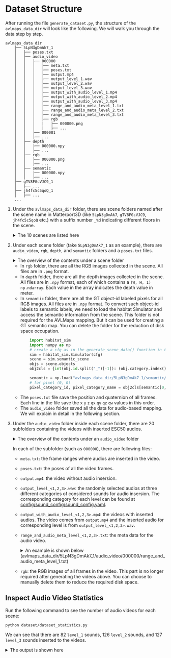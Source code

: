 # Dataset Structure
After running the file `generate_dataset.py`, the structure of the `avlmaps_data_dir` will look like the following. We will walk you through the data step by step.
```text
avlmaps_data_dir
    ├── 5LpN3gDmAk7_1
    │   ├── poses.txt
    │   ├── audio_video
    │   │   ├── 000000
    │   │   │   ├── meta.txt
    │   │   │   ├── poses.txt
    │   │   │   ├── output.mp4
    │   │   │   ├── output_level_1.wav
    │   │   │   ├── output_level_2.wav
    │   │   │   ├── output_level_3.wav
    │   │   │   ├── output_with_audio_level_1.mp4
    │   │   │   ├── output_with_audio_level_2.mp4
    │   │   │   ├── output_with_audio_level_3.mp4
    │   │   │   ├── range_and_audio_meta_level_1.txt
    │   │   │   ├── range_and_audio_meta_level_2.txt
    │   │   │   ├── range_and_audio_meta_level_3.txt
    │   │   │   ├── rgb
    │   │   │   |   ├── 000000.png
    │   │   │   |   ├── ...
    │   │   ├── 000001
    │   │   ├── ...
    │   ├── depth
    │   │   ├── 000000.npy
    │   │   ├── ...
    │   ├── rgb
    │   │   ├── 000000.png
    │   │   ├── ...
    │   ├── semantic
    │   │   ├── 000000.npy
    │   │   ├── ...
    ├── gTV8FGcVJC9_1
    │   ├── ...
    ├── jh4fc5c5qoQ_1
    │   ├── ...
    ...
```

1. Under the `avlmaps_data_dir` folder, there are scene folders named after the scene name in Matterport3D (like `5LpN3gDmAk7`, `gTV8FGcVJC9`, `jh4fc5c5qoQ` etc.) with a suffix number `_%d` indicating different floors in the scene. 
    <details>
    <summary>The 10 scenes are listed here</summary>
    <pre><code>
        avlmaps_data_dir
        ├── 5LpN3gDmAk7_1
        ├── gTV8FGcVJC9_1
        ├── jh4fc5c5qoQ_1
        ├── JmbYfDe2QKZ_1
        ├── JmbYfDe2QKZ_2
        ├── mJXqzFtmKg4_1
        ├── ur6pFq6Qu1A_1
        ├── UwV83HsGsw3_1
        ├── Vt2qJdWjCF2_1
        └── YmJkqBEsHnH_1
    </code></pre>

    </details>

2. Under each scene folder (take `5LpN3gDmAk7_1` as an example), there are `audio_video`, `rgb`, `depth`, and `semantic` folders and a `poses.txt` files.

    <details>
    <summary>The overview of the contents under a scene folder</summary>
    <pre><code>
        5LpN3gDmAk7_1
        ├── audio_video
        ├── rgb
        ├── depth
        ├── semantic
        └── poses.txt
    </code></pre>

    </details>
    
    * In `rgb` folder, there are all the RGB images collected in the scene. All files are in `.png` format.
    * In `depth` folder, there are all the depth images collected in the scene. All files are in `.npy` format, each of which contains a `(W, H, 1)` `np.ndarray`. Each value in the array indicates the depth value in meter.
    * In `semantic` folder, there are all the GT object-id labeled pixels for all RGB images. All files are in `.npy` format. To convert such object-id labels to semantic labels, we need to load the habitat Simulator and access the semantic information from the scene. This folder is not required for the AVLMaps mapping. But it can be used for creating a GT semantic map. You can delete the folder for the reduction of disk space occupation.
        ```python
            import habitat_sim
            import numpy as np
            # create a cfg as in the generate_scene_data() function in the file generate_dataset.py
            sim = habitat_sim.Simulator(cfg)
            scene = sim.semantic_scene
            objs = scene.objects
            obj2cls = {int(obj.id.split("_")[-1]): (obj.category.index(), obj.category.name()) for obj in scene.objects}

            semantic = np.load("avlmaps_data_dir/5LpN3gDmAk7_1/semantic/000000.npy")
            # for pixel (0, 0)
            pixel_category_id, pixel_category_name = obj2cls[semantic[0, 0]]

        ```
    * The `poses.txt` file save the position and quaternion of all frames. Each line in the file save the `x` `y` `z` `qx` `qy` `qz` `qw` values in this order.
    * The `audio_video` folder saved all the data for audio-based mapping. We will explain in detail in the following section.

3. Under the `audio_video` folder inside each scene folder, there are 20 subfolders containing the videos with inserted ESC50 audios.
    <details>
    <summary>The overview of the contents under an <code>audio_video</code> folder</summary>
    <pre><code>
        audio_video
        ├── 000000
        │   ├── meta.txt
        │   ├── poses.txt
        │   ├── output.mp4
        │   ├── output_level_1.wav
        │   ├── output_level_2.wav
        │   ├── output_level_3.wav
        │   ├── output_with_audio_level_1.mp4
        │   ├── output_with_audio_level_2.mp4
        │   ├── output_with_audio_level_3.mp4
        │   ├── range_and_audio_meta_level_1.txt
        │   ├── range_and_audio_meta_level_2.txt
        │   ├── range_and_audio_meta_level_3.txt
        │   ├── rgb
        │   |   ├── 000000.png
        │   |   ├── ...
        ├── 000001
        ├── ...
        └── 000019
    </code></pre>

    </details>

    In each of the subfolder (such as `000000`), there are following files:
    * `meta.txt`: the frame ranges where audios are inserted in the video.
    * `poses.txt`: the poses of all the video frames.
    * `output.mp4`: the video without audio insersion.
    * `output_level_<1,2,3>.wav`: the randomly selected audios at three different categories of considered sounds for audio insersion. The corresponding category for each level can be found at [config/sound_config/sound_config.yaml](../config/sound_config/sound_config.yaml).
    * `output_with_audio_level_<1,2,3>.mp4`: the videos with inserted audios. The video comes from `output.mp4` and the inserted audio for corresponding level is from `output_level_<1,2,3>.wav`.
    * `range_and_audio_meta_level_<1,2,3>.txt`: the meta data for the audio video. 

        <details>
        <summary> An example is shown below (avlmaps_data_dir/5LpN3gDmAk7_1/audio_video/000000/range_and_audio_meta_level_1.txt)</summary>
        <pre><code>
        0,125,0.0,5.0,clock tick,/home/huang/hcg/projects/vln/data/ESC-50-master/audio/1-62850-A-38.wav
        </code></pre>
            These values indicate: the audio starting frame id, the audio end frame id, the audio start time in the video (s), the audio end time the video (s), the GT semantics of the inserted sound, the path to the sound file in ESC-50 dataset.
        </details>

    * `rgb`: the RGB images of all frames in the video. This part is no longer required after generating the videos above. You can choose to manually delete them to reduce the required disk space.


## Inspect Audio Video Statistics

Run the following command to see the number of audio videos for each scene:

```bash
python dataset/dataset_statistics.py
```

We can see that there are 82 `level_1` sounds, 126 `level_2` sounds, and 127 `level_3` sounds inserted to the videos.

<details>
<summary>The output is shown here</summary>

```text
5LpN3gDmAk7_1
  level_1: 10
  level_2: 17
  level_3: 17
JmbYfDe2QKZ_1
  level_1: 9
  level_2: 9
  level_3: 9
JmbYfDe2QKZ_2
  level_1: 9
  level_2: 11
  level_3: 11
UwV83HsGsw3_1
  level_1: 8
  level_2: 13
  level_3: 13
Vt2qJdWjCF2_1
  level_1: 9
  level_2: 15
  level_3: 15
YmJkqBEsHnH_1
  level_1: 6
  level_2: 6
  level_3: 6
gTV8FGcVJC9_1
  level_1: 7
  level_2: 14
  level_3: 14
jh4fc5c5qoQ_1
  level_1: 7
  level_2: 7
  level_3: 7
mJXqzFtmKg4_1
  level_1: 9
  level_2: 17
  level_3: 17
ur6pFq6Qu1A_1
  level_1: 8
  level_2: 17
Overall
  level_1: 82
  level_2: 126
  level_3: 127
```

</details>
